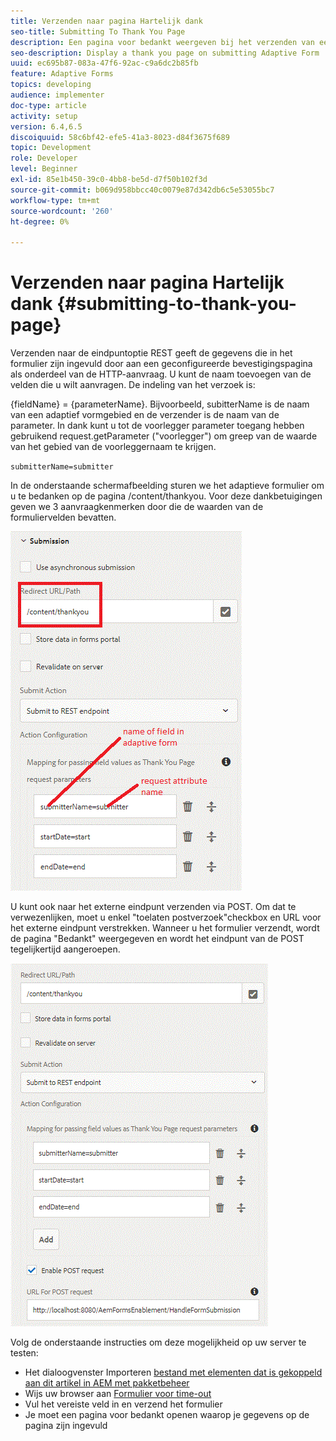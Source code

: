 ```yaml
---
title: Verzenden naar pagina Hartelijk dank
seo-title: Submitting To Thank You Page
description: Een pagina voor bedankt weergeven bij het verzenden van een adaptief formulier
seo-description: Display a thank you page on submitting Adaptive Form
uuid: ec695b87-083a-47f6-92ac-c9a6dc2b85fb
feature: Adaptive Forms
topics: developing
audience: implementer
doc-type: article
activity: setup
version: 6.4,6.5
discoiquuid: 58c6bf42-efe5-41a3-8023-d84f3675f689
topic: Development
role: Developer
level: Beginner
exl-id: 85e1b450-39c0-4bb8-be5d-d7f50b102f3d
source-git-commit: b069d958bbcc40c0079e87d342db6c5e53055bc7
workflow-type: tm+mt
source-wordcount: '260'
ht-degree: 0%

---
```


# Verzenden naar pagina Hartelijk dank {#submitting-to-thank-you-page}

Verzenden naar de eindpuntoptie REST geeft de gegevens die in het formulier zijn ingevuld door aan een geconfigureerde bevestigingspagina als onderdeel van de HTTP-aanvraag. U kunt de naam toevoegen van de velden die u wilt aanvragen. De indeling van het verzoek is:

\{fieldName\} = \{parameterName\}. Bijvoorbeeld, subitterName is de naam van een adaptief vormgebied en de verzender is de naam van de parameter. In dank kunt u tot de voorlegger parameter toegang hebben gebruikend request.getParameter (&quot;voorlegger&quot;) om greep van de waarde van het gebied van de voorleggernaam te krijgen.

`submitterName=submitter`

In de onderstaande schermafbeelding sturen we het adaptieve formulier om u te bedanken op de pagina /content/thankyou. Voor deze dankbetuigingen geven we 3 aanvraagkenmerken door die de waarden van de formuliervelden bevatten.

![Bedankt, pagina](assets/thankyoupage.gif)

U kunt ook naar het externe eindpunt verzenden via POST. Om dat te verwezenlijken, moet u enkel &quot;toelaten postverzoek&quot;checkbox en URL voor het externe eindpunt verstrekken. Wanneer u het formulier verzendt, wordt de pagina &quot;Bedankt&quot; weergegeven en wordt het eindpunt van de POST tegelijkertijd aangeroepen.

![Vastlegconfiguratie](assets/capture.gif)

Volg de onderstaande instructies om deze mogelijkheid op uw server te testen:

* Het dialoogvenster Importeren [bestand met elementen dat is gekoppeld aan dit artikel in AEM met pakketbeheer](assets/submittingtorestendpoint.zip)
* Wijs uw browser aan [Formulier voor time-out](http://localhost:4502/content/dam/formsanddocuments/helpx/timeoffrequestform/jcr:content?wcmmode=disabled)
* Vul het vereiste veld in en verzend het formulier
* Je moet een pagina voor bedankt openen waarop je gegevens op de pagina zijn ingevuld
